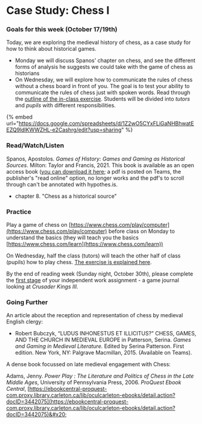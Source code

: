 # Case Study: Chess I

### Goals for this week (October 17/19th)

Today, we are exploring the medieval history of chess, as a case study for how to think about historical games.&#x20;

* Monday we will discuss Spanos' chapter on chess, and see the different forms of analysis he suggests we could take with the game of chess as historians
* On Wednesday, we will explore how to communicate the rules of chess without a chess board in front of you. The goal is to test your ability to communicate the rules of chess just with spoken words. Read through the [outline of the in-class exercise](../course-info/assignments/6.-in-class-exercise-game-communication.md). Students will be divided into _tutors_ and _pupils_ with different responsibilities.

{% embed url="https://docs.google.com/spreadsheets/d/1Z2wO5CYxFLiGaNHBhwatEEZQ9ldlKWWZHL-e2Cashrg/edit?usp=sharing" %}

### Read/Watch/Listen

Spanos, Apostolos. _Games of History: Games and Gaming as Historical Sources_. Milton: Taylor and Francis, 2021. This book is available as an open access book ([you can download it here](https://www.taylorfrancis.com/books/oa-mono/10.4324/9780429342479/games-history-apostolos-spanos); a pdf is posted on Teams, the publisher's "read online" option, no longer works and the pdf's to scroll through can't be annotated with hypothes.is.&#x20;

* chapter 8. "Chess as a historical source"&#x20;

### Practice

Play a game of chess on [https://www.chess.com/play/computer](https://www.chess.com/play/computer) before class on Monday to understand the basics (they will teach you the basics [https://www.chess.com/learn](https://www.chess.com/learn))

On Wednesday, half the class (tutors) will teach the other half of class (pupils) how to play chess. [The exercise is explained here](../course-info/assignments/6.-in-class-exercise-game-communication.md).&#x20;

By the end of reading week (Sunday night, October 30th), please complete the [first stage](../course-info/assignments/7.-game-journal-overview.md) of your independent work assignment - a game journal looking at _Crusader Kings III._&#x20;

### Going Further

An article about the reception and representation of chess by medieval English clergy:

* Robert Bubczyk, “LUDUS INHONESTUS ET ILLICITUS?” CHESS, GAMES, AND THE CHURCH IN MEDIEVAL EUROPE in Patterson, Serina. _Games and Gaming in Medieval Literature._ Edited by Serina Patterson. First edition. New York, NY: Palgrave Macmillan, 2015. (Available on Teams).

A dense book focussed on late medieval engagement with Chess:

Adams, Jenny. _Power Play : The Literature and Politics of Chess in the Late Middle Ages_, University of Pennsylvania Press, 2006. _ProQuest Ebook Central_, [https://ebookcentral-proquest-com.proxy.library.carleton.ca/lib/oculcarleton-ebooks/detail.action?docID=3442075](https://ebookcentral-proquest-com.proxy.library.carleton.ca/lib/oculcarleton-ebooks/detail.action?docID=3442075)&#x20;
